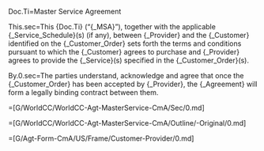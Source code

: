 Doc.Ti=Master Service Agreement

This.sec=This {Doc.Ti} (“{_MSA}”), together with the applicable {_Service_Schedule}(s) (if any), between {_Provider} and the {_Customer} identified on the  {_Customer_Order} sets forth the terms and conditions pursuant to which the {_Customer} agrees to purchase and {_Provider} agrees to provide the {_Service}(s) specified in the {_Customer_Order}(s).

By.0.sec=The parties understand, acknowledge and agree that once the {_Customer_Order} has been accepted by {_Provider}, the {_Agreement} will form a legally binding contract between them.

=[G/WorldCC/WorldCC-Agt-MasterService-CmA/Sec/0.md]

=[G/WorldCC/WorldCC-Agt-MasterService-CmA/Outline/-Original/0.md]

=[G/Agt-Form-CmA/US/Frame/Customer-Provider/0.md]